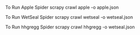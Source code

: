 To Run Apple Spider
    scrapy crawl  apple -o  apple.json

To Run WetSeal Spider
    scrapy crawl  wetseal -o wetseal.json

To Run hhgregg Spider
    scrapy crawl  hhgregg -o wetseal.json